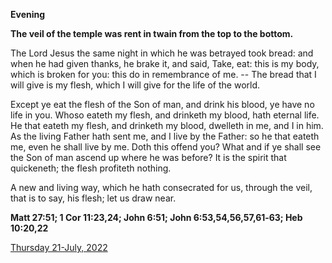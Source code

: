 **Evening**

**The veil of the temple was rent in twain from the top to the bottom.**
 
The Lord Jesus the same night in which he was betrayed took bread: and when he had given thanks, he brake it, and said, Take, eat: this is my body, which is broken for you: this do in remembrance of me. -- The bread that I will give is my flesh, which I will give for the life of the world.
 
Except ye eat the flesh of the Son of man, and drink his blood, ye have no life in you. Whoso eateth my flesh, and drinketh my blood, hath eternal life. He that eateth my flesh, and drinketh my blood, dwelleth in me, and I in him. As the living Father hath sent me, and I live by the Father: so he that eateth me, even he shall live by me. Doth this offend you? What and if ye shall see the Son of man ascend up where he was before? It is the spirit that quickeneth; the flesh profiteth nothing.
 
A new and living way, which he hath consecrated for us, through the veil, that is to say, his flesh; let us draw near.  

**Matt 27:51; 1 Cor 11:23,24; John 6:51; John 6:53,54,56,57,61‑63; Heb 10:20,22**

[Thursday 21-July, 2022](https://t.me/daily_light)
